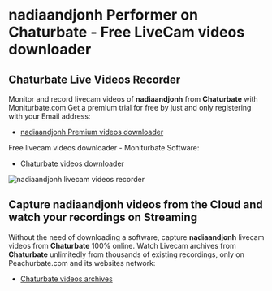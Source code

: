 # nadiaandjonh Performer on Chaturbate - Free LiveCam videos downloader

## Chaturbate Live Videos Recorder

Monitor and record livecam videos of **nadiaandjonh** from **Chaturbate** with Moniturbate.com
Get a premium trial for free by just and only registering with your Email address:
* [nadiaandjonh Premium videos downloader](https://moniturbate.com/request-demo-licence-key.html)

Free livecam videos downloader - Moniturbate Software:
* [Chaturbate videos downloader](https://moniturbate.com/moniturbate-download-software.html)

![nadiaandjonh livecam videos recorder](https://peachurnet.com/templates/moniturbate-software.png)


## Capture nadiaandjonh videos from the Cloud and watch your recordings on Streaming

Without the need of downloading a software, capture **nadiaandjonh** livecam videos from **Chaturbate** 100% online.
Watch Livecam archives from **Chaturbate** unlimitedly from thousands of existing recordings, only on Peachurbate.com and its websites network:
* [Chaturbate videos archives](https://peachurnet.com/)